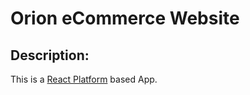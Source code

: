 # Orion eCommerce Website

## Description:

This is a [React Platform](https://github.com/ahmad2smile/react-platform) based App.
